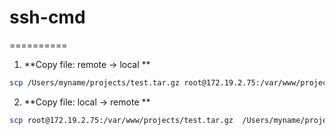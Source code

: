 # ssh-cmd
==========
1. **Copy file: remote -> local **
  ```bash
  scp /Users/myname/projects/test.tar.gz root@172.19.2.75:/var/www/projects/
  ```
  
2. **Copy file: local -> remote **
  ```bash
  scp root@172.19.2.75:/var/www/projects/test.tar.gz  /Users/myname/projects/
  ```
  
